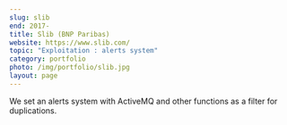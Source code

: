 ```yaml
---
slug: slib
end: 2017-
title: Slib (BNP Paribas)
website: https://www.slib.com/
topic: "Exploitation : alerts system"
category: portfolio
photo: /img/portfolio/slib.jpg
layout: page
---
```

We set an alerts system with ActiveMQ and other functions as a filter for duplications.